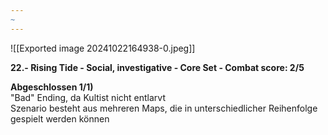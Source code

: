 ```yaml
---
~
---
```

![[Exported image 20241022164938-0.jpeg]]

**22.- Rising Tide - Social, investigative - Core Set - Combat score: 2/5**  
  
**Abgeschlossen 1/1)**  
"Bad" Ending, da Kultist nicht entlarvt  
Szenario besteht aus mehreren Maps, die in unterschiedlicher Reihenfolge gespielt werden können
